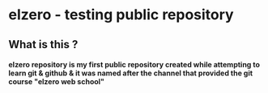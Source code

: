 # elzero - testing public repository

## What is this ?

#### elzero repository is my first public repository created while attempting to learn git & github & it was named after the channel that provided the git course "elzero web school"
